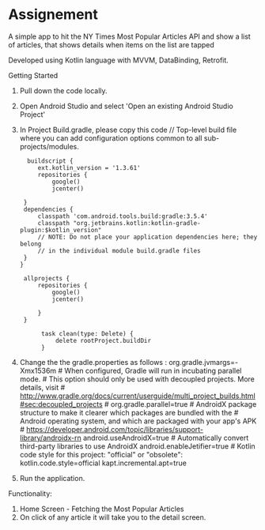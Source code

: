 # Assignement

A simple app to hit the NY Times Most Popular Articles API and show a list of articles, that shows details when items on the list are tapped 

Developed using Kotlin language with MVVM, DataBinding, Retrofit.

Getting Started
1. Pull down the code locally.
2. Open Android Studio and select 'Open an existing Android Studio Project'
3. In Project Build.gradle, please copy this code
          // Top-level build file where you can add configuration options common to all sub-projects/modules.

         buildscript {
            ext.kotlin_version = '1.3.61'
            repositories {
                google()
                jcenter()

        }
        dependencies {
            classpath 'com.android.tools.build:gradle:3.5.4'
            classpath "org.jetbrains.kotlin:kotlin-gradle-plugin:$kotlin_version"
            // NOTE: Do not place your application dependencies here; they belong
            // in the individual module build.gradle files
        }
       }

        allprojects {
            repositories {
                google()
                jcenter()

            }
        }

             task clean(type: Delete) {
                 delete rootProject.buildDir
             }


4. Change the the gradle.properties as follows : 
                    org.gradle.jvmargs=-Xmx1536m
                       # When configured, Gradle will run in incubating parallel mode.
                       # This option should only be used with decoupled projects. More details, visit
                       # http://www.gradle.org/docs/current/userguide/multi_project_builds.html#sec:decoupled_projects
                       # org.gradle.parallel=true
                       # AndroidX package structure to make it clearer which packages are bundled with the
                       # Android operating system, and which are packaged with your app's APK
                       # https://developer.android.com/topic/libraries/support-library/androidx-rn
                       android.useAndroidX=true
                       # Automatically convert third-party libraries to use AndroidX
                       android.enableJetifier=true
                       # Kotlin code style for this project: "official" or "obsolete":
                       kotlin.code.style=official
                       kapt.incremental.apt=true
                     
5. Run the application.


Functionality:
1) Home Screen - Fetching the Most Popular Articles 
2) On click of any article it will take you to the detail screen.


